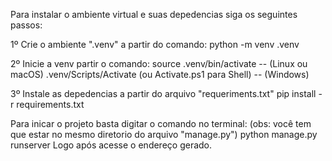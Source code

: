 Para instalar o ambiente virtual e suas depedencias siga os seguintes passos:

1º Crie o ambiente ".venv" a partir do comando:
  python -m venv .venv
  
2º Inicie a venv partir o comando:
  source .venv/bin/activate -- (Linux ou macOS) 
  .venv/Scripts/Activate (ou Activate.ps1 para Shell) -- (Windows)
  
3º Instale as depedencias a partir do arquivo "requeriments.txt"
  pip install -r requirements.txt

Para inicar o projeto basta digitar o comando no terminal: (obs: você tem que estar no mesmo diretorio do arquivo "manage.py")
  python manage.py runserver
Logo após acesse o endereço gerado.

